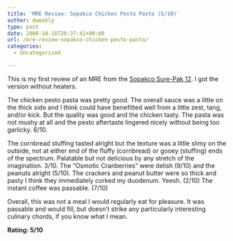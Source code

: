 ```yaml
---
title: 'MRE Review: Sopakco Chicken Pesto Pasta (5/10)'
author: dweekly
type: post
date: 2008-10-16T20:37:41+00:00
url: /mre-review-sopakco-chicken-pesto-pasta/
categories:
  - Uncategorized

---
```

This is my first review of an MRE from the [Sopakco Sure-Pak 12][1]. I got the version without heaters.

The chicken pesto pasta was pretty good. The overall sauce was a little on the thick side and I think could have benefitted well from a little zest, tang, and/or kick. But the quality was good and the chicken tasty. The pasta was not mushy at all and the pesto aftertaste lingered nicely without being too garlicky. 6/10.

The cornbread stuffing tasted alright but the texture was a little slimy on the outside, not at either end of the fluffy (cornbread) or gooey (stuffing) ends of the spectrum. Palatable but not delicious by any stretch of the imagination. 3/10. The &#8220;Osmotic Cranberries&#8221; were delish (9/10) and the peanuts alright (5/10). The crackers and peanut butter were so thick and pasty I think they immediately corked my duodenum. Yeesh. (2/10) The instant coffee was passable. (7/10)

Overall, this was not a meal I would regularly eat for pleasure. It was passable and would fill, but doesn&#8217;t strike any particularly interesting culinary chords, if you know what I mean.

**Rating: 5/10**

 [1]: http://www.crownpt.com/Surepak12.htm